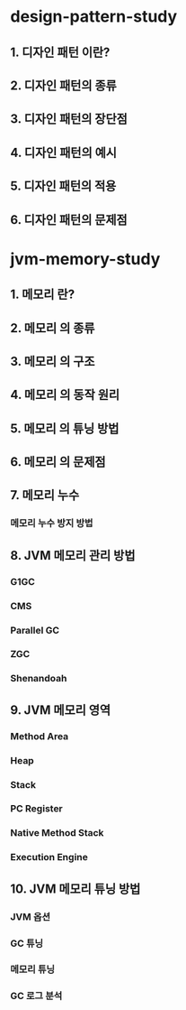 # design-pattern-study

## 1. 디자인 패턴 이란?

## 2. 디자인 패턴의 종류

## 3. 디자인 패턴의 장단점

## 4. 디자인 패턴의 예시

## 5. 디자인 패턴의 적용

## 6. 디자인 패턴의 문제점

# jvm-memory-study

## 1. 메모리 란?

## 2. 메모리 의 종류

## 3. 메모리 의 구조

## 4. 메모리 의 동작 원리

## 5. 메모리 의 튜닝 방법

## 6. 메모리 의 문제점

## 7. 메모리 누수

### 메모리 누수 방지 방법

## 8. JVM 메모리 관리 방법

### G1GC

### CMS

### Parallel GC

### ZGC

### Shenandoah

## 9. JVM 메모리 영역

### Method Area

### Heap

### Stack

### PC Register

### Native Method Stack

### Execution Engine

## 10. JVM 메모리 튜닝 방법

### JVM 옵션

### GC 튜닝

### 메모리 튜닝

### GC 로그 분석